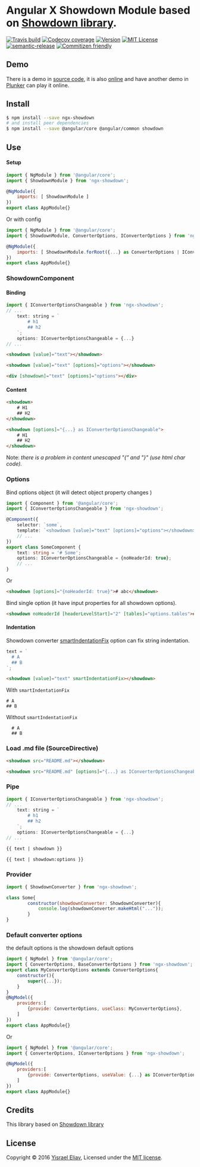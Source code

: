 # Angular X Showdown Module based on [Showdown library](https://github.com/showdownjs/showdown).
[![Travis build](https://travis-ci.org/yisraelx/ngx-showdown.svg?branch=master)](https://travis-ci.org/yisraelx/ngx-showdown)
[![Codecov coverage](https://codecov.io/github/yisraelx/ngx-showdown/coverage.svg?branch=master)](https://codecov.io/github/yisraelx/ngx-showdown)
[![Version](https://img.shields.io/npm/v/ngx-showdown.svg)](https://www.npmjs.com/package/ngx-showdown)
[![MIT License](https://img.shields.io/npm/l/ngx-showdown.svg)](https://github.com/yisraelx/ngx-showdown/blob/master/LICENSE)
[![semantic-release](https://img.shields.io/badge/%20%20%F0%9F%93%A6%F0%9F%9A%80-semantic--release-e10079.svg)](https://github.com/semantic-release/semantic-release)
[![Commitizen friendly](https://img.shields.io/badge/commitizen-friendly-brightgreen.svg)](http://commitizen.github.io/cz-cli/)

## Demo
There is a demo in [source code](https://github.com/yisraelx/ngx-showdown/blob/master/demo), it is also [online](http://yisraelx.github.io/ngx-showdown) and have another demo in [Plunker](https://plnkr.co/edit/0j8d9w) can play it online.

## Install
```bash
$ npm install --save ngx-showdown
# and install peer dependencies
$ npm install --save @angular/core @angular/common showdown
```

## Use
#### Setup
```javascript
import { NgModule } from '@angular/core';
import { ShowdownModule } from 'ngx-showdown';

@NgModule({
    imports: [ ShowdownModule ]
})
export class AppModule{}
```
Or with config
```javascript
import { NgModule } from '@angular/core';
import { ShowdownModule, ConverterOptions, IConverterOptions } from 'ngx-showdown';

@NgModule({
    imports: [ ShowdownModule.forRoot({...} as ConverterOptions | IConverterOptions) ]
})
export class AppModule{}
```
### ShowdownComponent
#### Binding
```javascript
import { IConverterOptionsChangeable } from 'ngx-showdown';
// ...
    text: string = `
        # h1
        ## h2
    `;
    options: IConverterOptionsChangeable = {...}
// ...
```
```html
<showdown [value]="text"></showdown>
```
```html
<showdown [value]="text" [options]="options"></showdown>
```
```html
<div [showdown]="text" [options]="options"></div>
```
#### Content
```html
<showdown>
    # H1
    ## H2
</showdown>
```
```html
<showdown [options]="{...} as IConverterOptionsChangeable">
    # H1
    ## H2
</showdown>
```
Note: _there is a problem in content unescaped "{" and "}" (use html char code)._

### Options
 Bind options object (it will detect object property changes )
```typescript
import { Component } from '@angular/core';
import { IConverterOptionsChangeable } from 'ngx-showdown';

@Component({
    selector: `some`,
    template: `<showdown [value]="text" [options]="options"></showdown>`,
    // ...
})
export class SomeComponent {
    text: string = '# Some';
    options: IConverterOptionsChangeable = {noHeaderId: true};
    // ...
}
```
Or
```html
<showdown [options]="{noHeaderId: true}"># abc</showdown>
```
Bind single option (it have input properties for all showdown options).
```html
<showdown noHeaderId [headerLevelStart]="2" [tables]="options.tables"># abc</showdown>
```

#### Indentation

Showdown converter [smartIndentationFix](https://github.com/showdownjs/showdown/wiki/Showdown-options#smartindentationfix) option can fix string indentation. 
```typescript
text = `
  # A
  ## B
`;
```
```html
<showdown [value]="text" smartIndentationFix></showdown>
```
With `smartIndentationFix`
```
# A
## B
```
Without `smartIndentationFix`
```
  # A
  ## B
```

### Load .md file (SourceDirective)
```html
<showdown src="README.md"></showdown>
```
```html
<showdown src="README.md" [options]="{...} as IConverterOptionsChangeable"></showdown>
```

### Pipe
```javascript
import { IConverterOptionsChangeable } from 'ngx-showdown';
// ...
    text: string = `
        # h1
        ## h2
    `;
    options: IConverterOptionsChangeable = {...}
// ...
```
```html
{{ text | showdown }}
```
```html
{{ text | showdown:options }}
```

### Provider
```javascript
import { ShowdownConverter } from 'ngx-showdown';

class Some{
        constructor(showdownConverter: ShowdownConverter){
            console.log(showdownConverter.makeHtml("..."));
        }
}
```

### Default converter options 
the default options is the showdown default options
```javascript
import { NgModel } from '@angular/core';
import { ConverterOptions, BaseConverterOptions } from 'ngx-showdown';
export class MyConverterOptions extends ConverterOptions{
    constructor(){
        super({...});
    }
}
@NgModel({
    providers:[
        {provide: ConverterOptions, useClass: MyConverterOptions},
    ]
})
export class AppModule{}
```
Or
```javascript
import { NgModel } from '@angular/core';
import { ConverterOptions, IConverterOptions } from 'ngx-showdown';

@NgModel({
    providers:[
        {provide: ConverterOptions, useValue: {...} as IConverterOptions | ConverterOptions},
    ]
})
export class AppModule{}
```

## Credits
This library based on [Showdown library](https://github.com/showdownjs/showdown)

## License
Copyright © 2016 [Yisrael Eliav](https://github.com/yisraelx),
Licensed under the [MIT license](https://github.com/yisraelx/ngx-showdown/blob/master/LICENSE).
